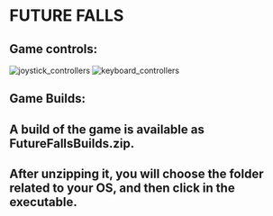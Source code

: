 # FUTURE FALLS

## Game controls:

![joystick_controllers](https://user-images.githubusercontent.com/15311320/124325678-75375700-db5b-11eb-8e5a-48873abe3619.png)
![keyboard_controllers](https://user-images.githubusercontent.com/15311320/124325684-78324780-db5b-11eb-8526-850638451fc8.png)

## Game Builds:
## A build of the game is available as FutureFallsBuilds.zip.
## After unzipping it, you will choose the folder related to your OS, and then click in the executable.

